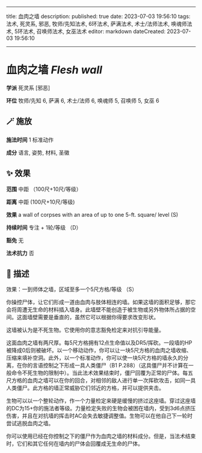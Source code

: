 
---
title: 血肉之墙
description: 
published: true
date: 2023-07-03 19:56:10
tags: 法术, 死灵系, 邪恶, 牧师/先知法术, 6环法术, 萨满法术, 术士/法师法术, 唤魂师法术, 5环法术, 召唤师法术, 女巫法术
editor: markdown
dateCreated: 2023-07-03 19:56:10

---

# **血肉之墙** *Flesh wall*

**学派** 死灵系 \[邪恶\] 

**环位** 牧师/先知 6, 萨满 6, 术士/法师 6, 唤魂师 5, 召唤师 5, 女巫 6

## 🪄 施放

**施法时间** 1 标准动作

**成分** 语言, 姿势, 材料, 圣徽

## ✨ 效果  

**范围** 中距 （100尺+10尺/等级）

**距离** 中距 (100尺+10尺/等级) 

**效果** a wall of corpses with an area of up to one 5-ft. square/ level (S) 

**持续时间** 专注 + 1轮/等级 （D） 

**豁免** 无

**法术抗力** 否

## 📖 描述

效果：一到师体之墙，区域至多一个5尺方格/等级 （S）

你操控尸体，让它们形成一道由血肉与肢体相连的墙。如果这墙的面积足够，那它会将周遭无生命的材料插入墙身。此墙壁不能创造于被生物或另外物体所占据的空间。这面墙壁需要是垂直的，虽然它可以根据你得要求改变形状。

这墙被认为是不死生物。它使用你的意志豁免检定来对抗引导能量。

这面血肉之墙有两尺厚。每5尺方格拥有12点生命值以及DR5/挥砍。一段墙的HP被降成0后则被破坏。以一个移动动作，你可以让一块5尺方格的血肉之墙收缩、压缩来填补空洞。此外，以一个标准动作，你可以使一块5尺方格的墙永久的分离，在你的言语控制之下形成一具人类僵尸（B1 P.288）（这具僵尸并不计算在一般命令不死生物的限制中）。当此法术效果结束时，僵尸回覆为正常的尸体。每五尺方格的血肉之墙可以在你的回合，对相邻的敌人进行单一次挥砍攻击，如同一具人类僵尸。此方格的墙正常威胁它们邻近的方格，并可以提供夹击。

生物可以以一个整轮动作，作一个力量检定来硬是缓慢的挤过这座墙。穿过这座墙的DC为15+你的施法者等级。力量检定失败的生物会被困在墙内，受到3d6点挤压伤害，并且在对抗墙的挥击时AC会失去敏捷调整值。生物可以在他自己下一轮时尝试逃脱血肉之墙。

你可以使用已经在你控制之下的僵尸作为血肉之墙的材料成分。但是，当法术结束时，它们和其它任何在墙内的尸体会回覆成无生命的尸体。
    
